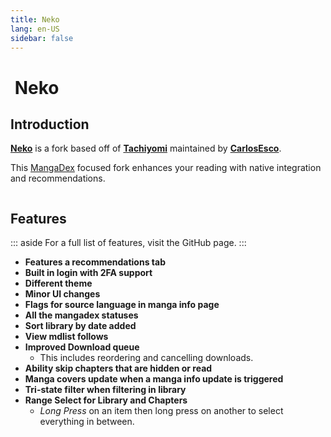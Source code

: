 ```yaml
---
title: Neko
lang: en-US
sidebar: false
---
```


# <img class="headerLogo" :src="$withBase('/assets/media/fork-Neko-icon.png')"> Neko

<forkButtons forkName="Neko" downloadLink="https://api.github.com/repos/CarlosEsco/Neko/releases/latest" githubLink="window.open('https://github.com/CarlosEsco/Neko')"/>

## Introduction
**[Neko](https://github.com/CarlosEsco/Neko)** is a fork based off of **[Tachiyomi](https://github.com/inorichi/tachiyomi)** maintained by **[CarlosEsco](https://github.com/CarlosEsco)**.

This [MangaDex](https://mangadex.org/) focused fork enhances your reading with native integration and recommendations.

<img :src="$withBase('/assets/media/fork-Neko-banner.png')"/>

## Features
::: aside
For a full list of features, visit the GitHub page.
:::

- **Features a recommendations tab** <Badge text="Alpha"/>
- **Built in login with 2FA support**
- **Different theme**
- **Minor UI changes**
- **Flags for source language in manga info page**
- **All the mangadex statuses**
- **Sort library by date added**
- **View mdlist follows**
- **Improved Download queue**
  - This includes reordering and cancelling downloads.
- **Ability skip chapters that are hidden or read**
- **Manga covers update when a manga info update is triggered**
- **Tri-state filter when filtering in library**
- **Range Select for Library and Chapters**
  - *Long Press* on an item then long press on another to select everything in between.
